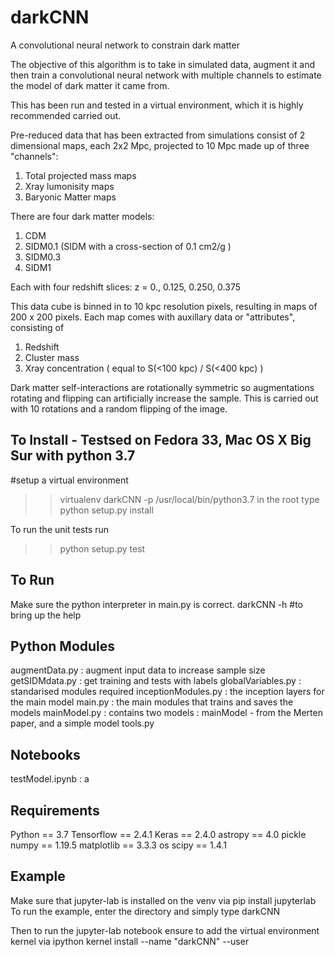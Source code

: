# darkCNN
A convolutional neural network to constrain dark matter


The objective of this algorithm is to take in simulated data, augment it and then train a convolutional neural network with multiple channels to estimate the model of dark matter it came from.

This has been run and tested in a virtual environment, which it is highly recommended carried out.

Pre-reduced data that has been extracted from simulations consist of 2 dimensional maps, each 2x2 Mpc, projected to 10 Mpc made up of three "channels": 
1. Total projected mass maps
2. Xray lumonisity maps
3. Baryonic Matter maps

There are four dark matter models:
1. CDM
2. SIDM0.1 (SIDM with a cross-section of 0.1 cm2/g )
3. SIDM0.3
4. SIDM1

Each with four redshift slices: z = 0., 0.125, 0.250, 0.375 

This data cube is binned in to 10 kpc resolution pixels, resulting in maps of 200 x 200 pixels. Each map comes with auxillary data or "attributes", consisting of
1. Redshift
2. Cluster mass
3. Xray concentration ( equal to S(<100 kpc) / S(<400 kpc) )

Dark matter self-interactions are rotationally symmetric so augmentations rotating and flipping can artificially increase the sample. This is carried out with
10 rotations and a random flipping of the image. 

To Install - Testsed on Fedora 33, Mac OS X Big Sur with python 3.7
----------
#setup a virtual environment
>> virtualenv darkCNN -p /usr/local/bin/python3.7 
in the root type
>> python setup.py install

To run the unit tests run
>> python setup.py test

To Run
-------
Make sure the python interpreter in main.py is correct. 
darkCNN -h #to bring up the help

Python Modules
--------------
augmentData.py : augment input data to increase sample size
getSIDMdata.py : get training and tests with labels
globalVariables.py : standarised modules required
inceptionModules.py : the inception layers for the main model
main.py : the main modules that trains and saves the models
mainModel.py : contains two models : mainModel - from the Merten paper, and a simple model
tools.py

Notebooks
---------
testModel.ipynb : a


Requirements
--------------
Python == 3.7
Tensorflow == 2.4.1
Keras  == 2.4.0
astropy == 4.0
pickle
numpy == 1.19.5
matplotlib == 3.3.3
os
scipy == 1.4.1

Example
--------
Make sure that jupyter-lab is installed on the venv via
pip install jupyterlab
To run the example, enter the directory and simply type
darkCNN

Then to run the jupyter-lab notebook ensure to add the virtual environment kernel via
ipython kernel install --name "darkCNN" --user






